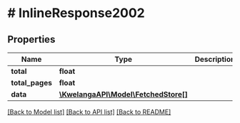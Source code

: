 # # InlineResponse2002

## Properties

Name | Type | Description | Notes
------------ | ------------- | ------------- | -------------
**total** | **float** |  | [optional] 
**total_pages** | **float** |  | [optional] 
**data** | [**\KwelangaAPI\Model\FetchedStore[]**](FetchedStore.md) |  | [optional] 

[[Back to Model list]](../../README.md#documentation-for-models) [[Back to API list]](../../README.md#documentation-for-api-endpoints) [[Back to README]](../../README.md)


